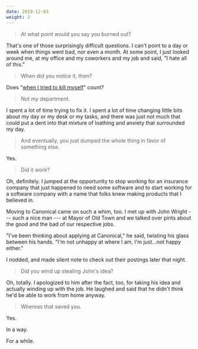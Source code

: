 ```yaml
---
date: 2019-12-03
weight: 2
---
```


> At what point would you say you burned out?

That's one of those surprisingly difficult questions. I can't point to a day or week when things went bad, nor even a month. At some point, I just looked around me, at my office and my coworkers and my job and said, "I hate all of this."

> When did you notice it, then?

Does "<a class="pulse" href="/self-harm/suicide">when I tried to kill myself</a>" count?

> Not my department.

I spent a lot of time trying to fix it. I spent a lot of time changing little bits about my day or my desk or my tasks, and there was just not much that could put a dent into that mixture of loathing and anxiety that surrounded my day.

> And eventually, you just dumped the whole thing in favor of something else.

Yes.

> Did it work?

Oh, definitely. I jumped at the opportunity to stop working for an insurance company that just happened to need some software and to start working for a software company with a name that folks knew making products that I believed in.

Moving to Canonical came on such a whim, too. I met up with John Wright --- such a nice man --- at Mayor of Old Town and we talked over pints about the good and the bad of our respective jobs.

"I've been thinking about applying at Canonical," he said, twisting his glass between his hands. "I'm not unhappy at where I am, I'm just...not happy either."

I nodded, and made silent note to check out their postings later that night.

> Did you wind up stealing John's idea?

Oh, totally. I apologized to him after the fact, too, for taking his idea and actually winding up with the job. He laughed and said that he didn't think he'd be able to work from home anyway.

> Whereas that saved you.

Yes.

In a way.

For a while.
